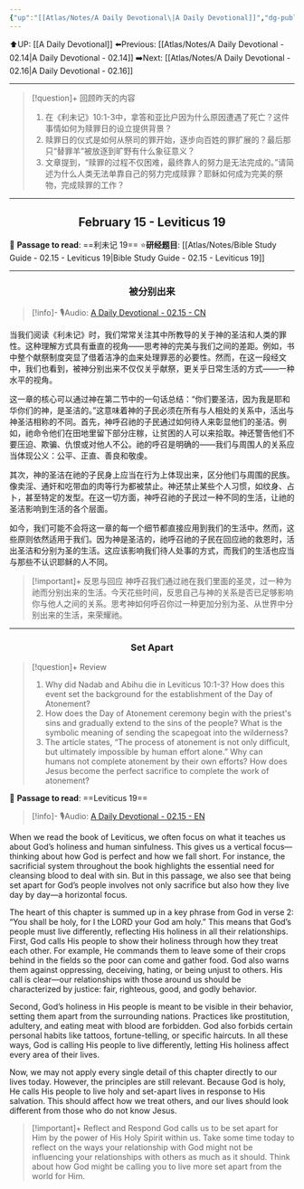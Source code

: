 ```yaml
---
{"up":"[[Atlas/Notes/A Daily Devotional\|A Daily Devotional]]","dg-publish":true,"permalink":"/atlas/notes/a-daily-devotional-02-15/","dgPassFrontmatter":true}
---
```


 ⬆️UP: [[A Daily Devotional]]
⬅️Previous: [[Atlas/Notes/A Daily Devotional - 02.14\|A Daily Devotional - 02.14]]
➡️Next: [[Atlas/Notes/A Daily Devotional - 02.16\|A Daily Devotional - 02.16]]

---

> [!question]+ 回顾昨天的内容
> 1. 在《利未记》10:1-3中，拿答和亚比户因为什么原因遭遇了死亡？这件事情如何为赎罪日的设立提供背景？
> 2. 赎罪日的仪式是如何从祭司的罪开始，逐步向百姓的罪扩展的？最后那只“替罪羊”被放逐到旷野有什么象征意义？
> 3. 文章提到，“赎罪的过程不仅困难，最终靠人的努力是无法完成的。”请简述为什么人类无法单靠自己的努力完成赎罪？耶稣如何成为完美的祭物，完成赎罪的工作？

---
## <center>February 15 - Leviticus 19</center>

📖 **Passage to read**: ==利未记 19==
⭐**研经题目**: [[Atlas/Notes/Bible Study Guide - 02.15 - Leviticus 19\|Bible Study Guide - 02.15 - Leviticus 19]]

---
### <center>被分别出来</center>

> [!info]- 🎙️Audio: [A Daily Devotional - 02.15 - CN]()

当我们阅读《利未记》时，我们常常关注其中所教导的关于神的圣洁和人类的罪性。这种理解方式具有垂直的视角——思考神的完美与我们之间的差距。例如，书中整个献祭制度突显了借着洁净的血来处理罪恶的必要性。然而，在这一段经文中，我们也看到，被神分别出来不仅仅关乎献祭，更关乎日常生活的方式——一种水平的视角。

这一章的核心可以通过神在第二节中的一句话总结：“你们要圣洁，因为我是耶和华你们的神，是圣洁的。”这意味着神的子民必须在所有与人相处的关系中，活出与神圣洁相称的不同。首先，神呼召祂的子民通过如何待人来彰显他们的圣洁。例如，祂命令他们在田地里留下部分庄稼，让贫困的人可以来拾取。神还警告他们不要压迫、欺骗、仇恨或对他人不公。祂的呼召是明确的——我们与周围人的关系应当体现公义：公平、正直、善良和敬虔。

其次，神的圣洁在祂的子民身上应当在行为上体现出来，区分他们与周围的民族。像卖淫、通奸和吃带血的肉等行为都被禁止。神还禁止某些个人习惯，如纹身、占卜，甚至特定的发型。在这一切方面，神呼召祂的子民过一种不同的生活，让祂的圣洁影响到生活的各个层面。

如今，我们可能不会将这一章的每一个细节都直接应用到我们的生活中。然而，这些原则依然适用于我们。因为神是圣洁的，祂呼召祂的子民在回应祂的救恩时，活出圣洁和分别为圣的生活。这应该影响我们待人处事的方式，而我们的生活也应当与那些不认识耶稣的人不同。

> [!important]+ 反思与回应
神呼召我们通过祂在我们里面的圣灵，过一种为祂而分别出来的生活。今天花些时间，反思自己与神的关系是否已足够影响你与他人之间的关系。思考神如何呼召你过一种更加分别为圣、从世界中分别出来的生活，来荣耀祂。


---
### <center>Set Apart</center>

> [!question]+ Review
> 1. Why did Nadab and Abihu die in Leviticus 10:1-3? How does this event set the background for the establishment of the Day of Atonement?
> 2. How does the Day of Atonement ceremony begin with the priest's sins and gradually extend to the sins of the people? What is the symbolic meaning of sending the scapegoat into the wilderness?
> 3. The article states, “The process of atonement is not only difficult, but ultimately impossible by human effort alone.” Why can humans not complete atonement by their own efforts? How does Jesus become the perfect sacrifice to complete the work of atonement?

📖 **Passage to read**: ==Leviticus 19==

> [!info]- 🎙️Audio: [A Daily Devotional - 02.15 - EN]()  

When we read the book of Leviticus, we often focus on what it teaches us about God’s holiness and human sinfulness. This gives us a vertical focus—thinking about how God is perfect and how we fall short. For instance, the sacrificial system throughout the book highlights the essential need for cleansing blood to deal with sin. But in this passage, we also see that being set apart for God’s people involves not only sacrifice but also how they live day by day—a horizontal focus.

The heart of this chapter is summed up in a key phrase from God in verse 2: “You shall be holy, for I the LORD your God am holy.” This means that God’s people must live differently, reflecting His holiness in all their relationships. First, God calls His people to show their holiness through how they treat each other. For example, He commands them to leave some of their crops behind in the fields so the poor can come and gather food. God also warns them against oppressing, deceiving, hating, or being unjust to others. His call is clear—our relationships with those around us should be characterized by justice: fair, righteous, good, and godly behavior.

Second, God’s holiness in His people is meant to be visible in their behavior, setting them apart from the surrounding nations. Practices like prostitution, adultery, and eating meat with blood are forbidden. God also forbids certain personal habits like tattoos, fortune-telling, or specific haircuts. In all these ways, God is calling His people to live differently, letting His holiness affect every area of their lives.

Now, we may not apply every single detail of this chapter directly to our lives today. However, the principles are still relevant. Because God is holy, He calls His people to live holy and set-apart lives in response to His salvation. This should affect how we treat others, and our lives should look different from those who do not know Jesus.

> [!important]+ Reflect and Respond
God calls us to be set apart for Him by the power of His Holy Spirit within us. Take some time today to reflect on the ways your relationship with God might not be influencing your relationships with others as much as it should. Think about how God might be calling you to live more set apart from the world for Him.


























